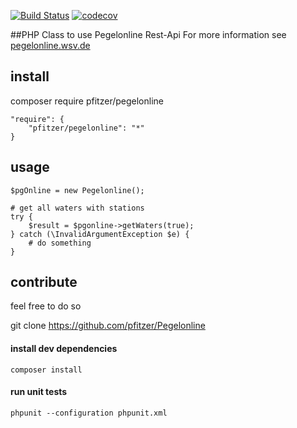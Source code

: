 [![Build Status](https://travis-ci.org/pfitzer/Pegelonline.svg?branch=master)](https://travis-ci.org/pfitzer/Pegelonline) [![codecov](https://codecov.io/gh/pfitzer/Pegelonline/branch/master/graph/badge.svg)](https://codecov.io/gh/pfitzer/Pegelonline)

##PHP Class to use Pegelonline Rest-Api
For more information see [pegelonline.wsv.de](https://www.pegelonline.wsv.de)

install
-------
composer require pfitzer/pegelonline
```
"require": {
    "pfitzer/pegelonline": "*"
}
```
usage
-----
```
$pgOnline = new Pegelonline();

# get all waters with stations
try {
    $result = $pgonline->getWaters(true);
} catch (\InvalidArgumentException $e) {
    # do something
}
```

contribute
----------
feel free to do so

git clone https://github.com/pfitzer/Pegelonline

#### install dev dependencies
```
composer install
```
#### run unit tests
```
phpunit --configuration phpunit.xml